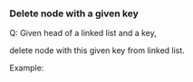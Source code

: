 ### Delete node with a given key

Q: Given head of a linked list and a key,

delete node with this given key from linked list.

Example:


